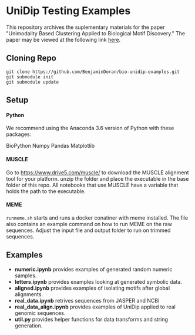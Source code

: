 # UniDip Testing Examples

This repository archives the suplementary materials for the paper "Unimodality Based Clustering Applied to Biological Motif Discovery." The paper may be viewed at the following link [here](https://github.com/BenjaminDoran/motif-paper). 

## Cloning Repo

```
git clone https://github.com/BenjaminDoran/bio-unidip-examples.git
git submodule init
git submodule update
```

## Setup

#### Python 

We recommend using the Anaconda 3.6 version of Python with these packages:

BioPython
Numpy
Pandas
Matplotlib


#### MUSCLE

Go to https://www.drive5.com/muscle/
to download the MUSCLE alignment tool for your platform. unzip the folder and place the executable in the base folder of this repo. All notebooks that use MUSCLE have a variable that holds the path to the executable.

#### MEME

`runmeme.sh`  starts and runs a docker conatiner with meme installed. The file also contains an example command on how to run MEME on the raw sequences. Adjust the input file and output folder to run on trimmed sequences.

## Examples

- **numeric.ipynb** provides examples of generated random numeric samples.
- **letters.ipynb** provides examples looking at generated symbolic data.
- **aligned.ipynb** provides examples of isolating motifs after global alignments.
- **real_data.ipynb** retrives sequences from JASPER and NCBI
- **real_data_align.ipynb** provides examples of UniDip applied to real genomic sequences.
- **util.py** provides helper functions for data transforms and string generation.

